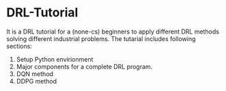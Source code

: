 # DRL-Tutorial
It is a DRL tutorial for a (none-cs) beginners to apply different DRL methods solving different industrial problems. 
The tutarial includes following sections:
1. Setup Python envirionment
2. Major components for a complete DRL program.
3. DQN method
4. DDPG method
